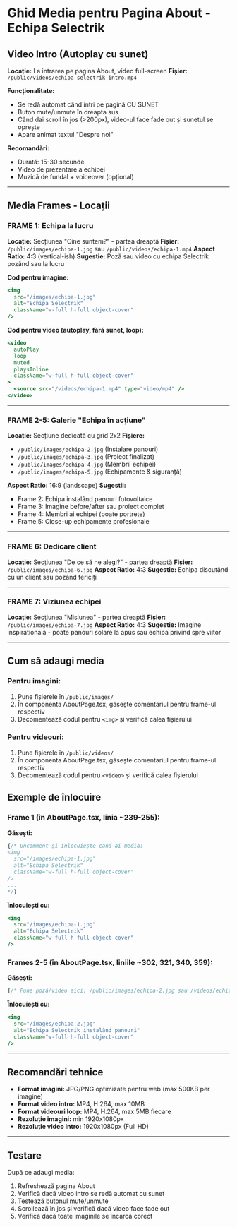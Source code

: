 # Ghid Media pentru Pagina About - Echipa Selectrik

## Video Intro (Autoplay cu sunet)

**Locație:** La intrarea pe pagina About, video full-screen
**Fișier:** `/public/videos/echipa-selectrik-intro.mp4`

**Funcționalitate:**
- Se redă automat când intri pe pagină CU SUNET
- Buton mute/unmute în dreapta sus
- Când dai scroll în jos (>200px), video-ul face fade out și sunetul se oprește
- Apare animat textul "Despre noi"

**Recomandări:**
- Durată: 15-30 secunde
- Video de prezentare a echipei
- Muzică de fundal + voiceover (opțional)

---

## Media Frames - Locații

### FRAME 1: Echipa la lucru
**Locație:** Secțiunea "Cine suntem?" - partea dreaptă
**Fișier:** `/public/images/echipa-1.jpg` sau `/public/videos/echipa-1.mp4`
**Aspect Ratio:** 4:3 (vertical-ish)
**Sugestie:** Poză sau video cu echipa Selectrik pozând sau la lucru

**Cod pentru imagine:**
```jsx
<img
  src="/images/echipa-1.jpg"
  alt="Echipa Selectrik"
  className="w-full h-full object-cover"
/>
```

**Cod pentru video (autoplay, fără sunet, loop):**
```jsx
<video
  autoPlay
  loop
  muted
  playsInline
  className="w-full h-full object-cover"
>
  <source src="/videos/echipa-1.mp4" type="video/mp4" />
</video>
```

---

### FRAME 2-5: Galerie "Echipa în acțiune"
**Locație:** Secțiune dedicată cu grid 2x2
**Fișiere:**
- `/public/images/echipa-2.jpg` (Instalare panouri)
- `/public/images/echipa-3.jpg` (Proiect finalizat)
- `/public/images/echipa-4.jpg` (Membrii echipei)
- `/public/images/echipa-5.jpg` (Echipamente & siguranță)

**Aspect Ratio:** 16:9 (landscape)
**Sugestii:**
- Frame 2: Echipa instalând panouri fotovoltaice
- Frame 3: Imagine before/after sau proiect complet
- Frame 4: Membri ai echipei (poate portrete)
- Frame 5: Close-up echipamente profesionale

---

### FRAME 6: Dedicare client
**Locație:** Secțiunea "De ce să ne alegi?" - partea dreaptă
**Fișier:** `/public/images/echipa-6.jpg`
**Aspect Ratio:** 4:3
**Sugestie:** Echipa discutând cu un client sau pozând fericiți

---

### FRAME 7: Viziunea echipei
**Locație:** Secțiunea "Misiunea" - partea dreaptă
**Fișier:** `/public/images/echipa-7.jpg`
**Aspect Ratio:** 4:3
**Sugestie:** Imagine inspirațională - poate panouri solare la apus sau echipa privind spre viitor

---

## Cum să adaugi media

### Pentru imagini:
1. Pune fișierele în `/public/images/`
2. În componenta AboutPage.tsx, găsește comentariul pentru frame-ul respectiv
3. Decomentează codul pentru `<img>` și verifică calea fișierului

### Pentru videouri:
1. Pune fișierele în `/public/videos/`
2. În componenta AboutPage.tsx, găsește comentariul pentru frame-ul respectiv
3. Decomentează codul pentru `<video>` și verifică calea fișierului

## Exemple de înlocuire

### Frame 1 (în AboutPage.tsx, linia ~239-255):
**Găsești:**
```jsx
{/* Uncomment și înlocuiește când ai media:
<img
  src="/images/echipa-1.jpg"
  alt="Echipa Selectrik"
  className="w-full h-full object-cover"
/>
...
*/}
```

**Înlocuiești cu:**
```jsx
<img
  src="/images/echipa-1.jpg"
  alt="Echipa Selectrik"
  className="w-full h-full object-cover"
/>
```

### Frames 2-5 (în AboutPage.tsx, liniile ~302, 321, 340, 359):
**Găsești:**
```jsx
{/* Pune poză/video aici: /public/images/echipa-2.jpg sau /videos/echipa-2.mp4 */}
```

**Înlocuiești cu:**
```jsx
<img
  src="/images/echipa-2.jpg"
  alt="Echipa Selectrik instalând panouri"
  className="w-full h-full object-cover"
/>
```

---

## Recomandări tehnice

- **Format imagini:** JPG/PNG optimizate pentru web (max 500KB per imagine)
- **Format video intro:** MP4, H.264, max 10MB
- **Format videouri loop:** MP4, H.264, max 5MB fiecare
- **Rezoluție imagini:** min 1920x1080px
- **Rezoluție video intro:** 1920x1080px (Full HD)

---

## Testare

După ce adaugi media:
1. Refreshează pagina About
2. Verifică dacă video intro se redă automat cu sunet
3. Testează butonul mute/unmute
4. Scrollează în jos și verifică dacă video face fade out
5. Verifică dacă toate imaginile se încarcă corect
